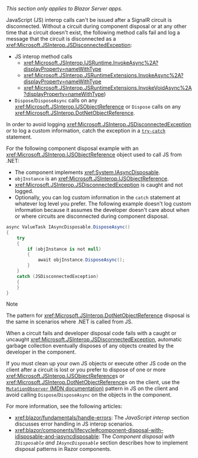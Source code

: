 *This section only applies to Blazor Server apps.*

JavaScript (JS) interop calls can't be issued after a SignalR circuit is disconnected. Without a circuit during component disposal or at any other time that a circuit doesn't exist, the following method calls fail and log a message that the circuit is disconnected as a <xref:Microsoft.JSInterop.JSDisconnectedException>:

* JS interop method calls
  * <xref:Microsoft.JSInterop.IJSRuntime.InvokeAsync%2A?displayProperty=nameWithType>
  * <xref:Microsoft.JSInterop.JSRuntimeExtensions.InvokeAsync%2A?displayProperty=nameWithType>
  * <xref:Microsoft.JSInterop.JSRuntimeExtensions.InvokeVoidAsync%2A?displayProperty=nameWithType>)
* `Dispose`/`DisposeAsync` calls on any <xref:Microsoft.JSInterop.IJSObjectReference> or `Dispose` calls on any <xref:Microsoft.JSInterop.DotNetObjectReference>.

In order to avoid logging <xref:Microsoft.JSInterop.JSDisconnectedException> or to log a custom information, catch the exception in a [`try-catch`](/dotnet/csharp/language-reference/keywords/try-catch) statement.

For the following component disposal example with an <xref:Microsoft.JSInterop.IJSObjectReference> object used to call JS from .NET:

* The component implements <xref:System.IAsyncDisposable>.
* `objInstance` is an <xref:Microsoft.JSInterop.IJSObjectReference>.
* <xref:Microsoft.JSInterop.JSDisconnectedException> is caught and not logged.
* Optionally, you can log custom information in the `catch` statement at whatever log level you prefer. The following example doesn't log custom information because it assumes the developer doesn't care about when or where circuits are disconnected during component disposal.

```csharp
async ValueTask IAsyncDisposable.DisposeAsync()
{
    try
    {
        if (objInstance is not null)
        {
            await objInstance.DisposeAsync();
        }
    }
    catch (JSDisconnectedException)
    {
    }
}
```

> [!NOTE]
> The pattern for <xref:Microsoft.JSInterop.DotNetObjectReference> disposal is the same in scenarios where .NET is called from JS.
>
> When a circuit fails and developer disposal code fails with a caught or uncaught <xref:Microsoft.JSInterop.JSDisconnectedException>, automatic garbage collection eventually disposes of any objects created by the developer in the component.

If you must clean up your own JS objects or execute other JS code on the client after a circuit is lost or you prefer to dispose of one or more <xref:Microsoft.JSInterop.IJSObjectReference>s or <xref:Microsoft.JSInterop.DotNetObjectReference>s on the client, use the [`MutationObserver` (MDN documentation)](https://developer.mozilla.org/docs/Web/API/MutationObserver) pattern in JS on the client and avoid calling `Dispose`/`DisposeAsync` on the objects in the component.

For more information, see the following articles:

* <xref:blazor/fundamentals/handle-errors>: The *JavaScript interop* section discusses error handling in JS interop scenarios. <!-- AUTHOR NOTE: The JavaScript interop section isn't linked because the section title changed across versions of the doc. Prior to 6.0, the section appears twice, once for Blazor Server and once for Blazor WebAssembly, each with the hosting model name in the section name. -->
* <xref:blazor/components/lifecycle#component-disposal-with-idisposable-and-iasyncdisposable>: The *Component disposal with `IDisposable` and `IAsyncDisposable`* section describes how to implement disposal patterns in Razor components.
